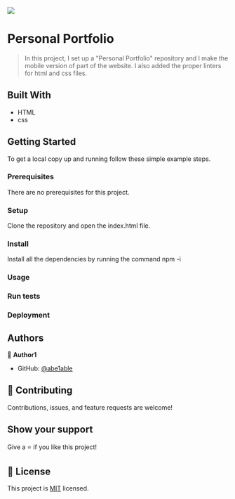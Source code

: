 ![](https://img.shields.io/badge/Microverse-blueviolet)

# Personal Portfolio 

> In this project, I set up a "Personal Portfolio" repository and I make the mobile version of part of the website. I also added the proper linters for html and css files.


## Built With

- HTML
- css

## Getting Started


To get a local copy up and running follow these simple example steps.

### Prerequisites

There are no prerequisites for this project.

### Setup

Clone the repository and open the index.html file.

### Install

Install all the dependencies by running the command npm -i

### Usage

### Run tests

### Deployment


## Authors


👤 **Author1**

- GitHub: [@abe1able](https://github.com/abe1able)



## 🤝 Contributing

Contributions, issues, and feature requests are welcome!


## Show your support

Give a ⭐️ if you like this project!


## 📝 License

This project is [MIT](./LICENSE) licensed.
